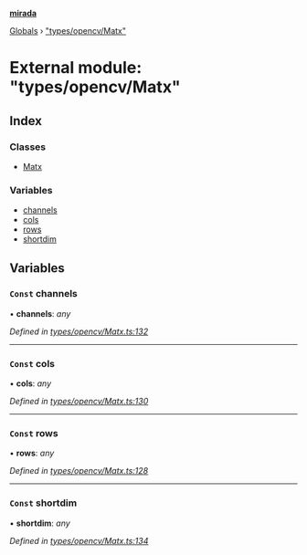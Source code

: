 **[mirada](../README.md)**

[Globals](../README.md) › ["types/opencv/Matx"](_types_opencv_matx_.md)

# External module: "types/opencv/Matx"

## Index

### Classes

* [Matx](../classes/_types_opencv_matx_.matx.md)

### Variables

* [channels](_types_opencv_matx_.md#const-channels)
* [cols](_types_opencv_matx_.md#const-cols)
* [rows](_types_opencv_matx_.md#const-rows)
* [shortdim](_types_opencv_matx_.md#const-shortdim)

## Variables

### `Const` channels

• **channels**: *any*

*Defined in [types/opencv/Matx.ts:132](https://github.com/cancerberoSgx/mirada/blob/cd60774/mirada/src/types/opencv/Matx.ts#L132)*

___

### `Const` cols

• **cols**: *any*

*Defined in [types/opencv/Matx.ts:130](https://github.com/cancerberoSgx/mirada/blob/cd60774/mirada/src/types/opencv/Matx.ts#L130)*

___

### `Const` rows

• **rows**: *any*

*Defined in [types/opencv/Matx.ts:128](https://github.com/cancerberoSgx/mirada/blob/cd60774/mirada/src/types/opencv/Matx.ts#L128)*

___

### `Const` shortdim

• **shortdim**: *any*

*Defined in [types/opencv/Matx.ts:134](https://github.com/cancerberoSgx/mirada/blob/cd60774/mirada/src/types/opencv/Matx.ts#L134)*